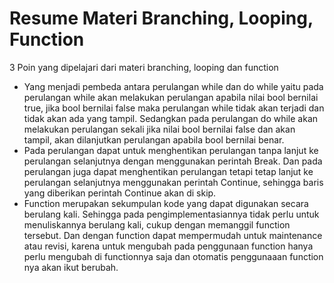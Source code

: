 # Resume Materi Branching, Looping, Function

3 Poin yang dipelajari dari materi branching, looping dan function

- Yang menjadi pembeda antara perulangan while dan do while yaitu pada perulangan while akan melakukan perulangan apabila nilai bool bernilai true, jika bool bernilai false maka perulangan while tidak akan terjadi dan tidak akan ada yang tampil. Sedangkan pada perulangan do while akan melakukan perulangan sekali jika nilai bool bernilai false dan akan tampil, akan dilanjutkan perulangan apabila bool bernilai benar.
- Pada perulangan dapat untuk menghentikan perulangan tanpa lanjut ke perulangan selanjutnya dengan menggunakan perintah Break. Dan pada perulangan juga dapat menghentikan perulangan tetapi tetap lanjut ke perulangan selanjutnya menggunakan perintah Continue, sehingga baris yang diberikan perintah Continue akan di skip.
- Function merupakan sekumpulan kode yang dapat digunakan secara berulang kali. Sehingga pada pengimplementasiannya tidak perlu untuk menuliskannya berulang kali, cukup dengan memanggil function tersebut. Dan dengan function dapat mempermudah untuk maintenance atau revisi, karena untuk mengubah pada penggunaan function hanya perlu mengubah di functionnya saja dan otomatis penggunaaan function nya akan ikut berubah.
